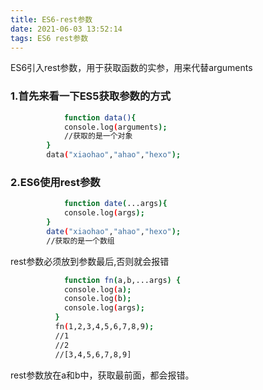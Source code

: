 ```yaml
---
title: ES6-rest参数
date: 2021-06-03 13:52:14
tags: ES6 rest参数
---
```

ES6引入rest参数，用于获取函数的实参，用来代替arguments
### 1.首先来看一下ES5获取参数的方式
```bash
            function data(){
            console.log(arguments);
            //获取的是一个对象
        }
        data("xiaohao","ahao","hexo");
```

### 2.ES6使用rest参数
```bash
            function date(...args){
            console.log(args);
        }
        date("xiaohao","ahao","hexo");
        //获取的是一个数组
```
<!-- more -->
rest参数必须放到参数最后,否则就会报错
```bash
            function fn(a,b,...args) {
            console.log(a);
            console.log(b);
            console.log(args);
          }
          fn(1,2,3,4,5,6,7,8,9);
          //1
          //2
          //[3,4,5,6,7,8,9]
```
rest参数放在a和b中，获取最前面，都会报错。

